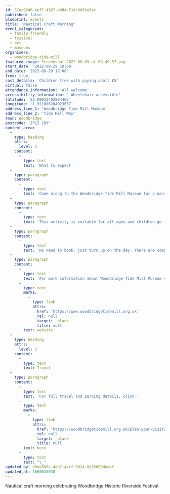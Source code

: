 ```yaml
---
id: 57ac9246-4ef7-4367-b8d4-f1dc8601e9ac
published: false
blueprint: events
title: 'Nautical Craft Morning'
event_categories:
  - family-friendly
  - festival
  - art
  - museums
organisers:
  - woodbridge-tide-mill
featured_image: Screenshot-2022-08-09-at-09.49.57.png
start_date: '2022-08-29 10:00'
end_date: '2022-08-29 12:00'
free: true
cost_details: 'Children free with paying adult £5'
virtual: false
attendance_information: 'All welcome'
accessibility_information: '-Wheelchair accessible'
latitude: '52.09032493804402'
longitude: '1.321086204923657'
address_line_1: 'Woodbridge Tide Mill Museum'
address_line_2: 'Tide Mill Way'
town: Woodbridge
postcode: 'IP12 1BY'
content_area:
  -
    type: heading
    attrs:
      level: 3
    content:
      -
        type: text
        text: 'What to expect'
  -
    type: paragraph
    content:
      -
        type: text
        text: 'Come along to the Woodbridge Tide Mill Museum for a nautical craft morning celebrating Woodbridge Historic Riverside Festival.'
  -
    type: paragraph
    content:
      -
        type: text
        text: 'This activity is suitable for all ages and children go free with an adult admission. Adult admission £5'
  -
    type: paragraph
    content:
      -
        type: text
        text: 'No need to book, just turn up on the day. There are complimentary tickets for carers available.'
  -
    type: paragraph
    content:
      -
        type: text
        text: 'For more information about Woodbridge Tide Mill Museum visit their '
      -
        type: text
        marks:
          -
            type: link
            attrs:
              href: 'https://www.woodbridgetidemill.org.uk'
              rel: null
              target: _blank
              title: null
        text: website
  -
    type: heading
    attrs:
      level: 3
    content:
      -
        type: text
        text: Travel
  -
    type: paragraph
    content:
      -
        type: text
        text: 'For full travel and parking details, click '
      -
        type: text
        marks:
          -
            type: link
            attrs:
              href: 'https://woodbridgetidemill.org.uk/plan-your-visit/'
              rel: null
              target: _blank
              title: null
        text: here
      -
        type: text
        text: "\_"
updated_by: d0ee360c-4db7-4ecf-9024-8e35603daaef
updated_at: 1660035038
---
```

Nautical craft morning celebrating Woodbridge Historic Riverside Festival
